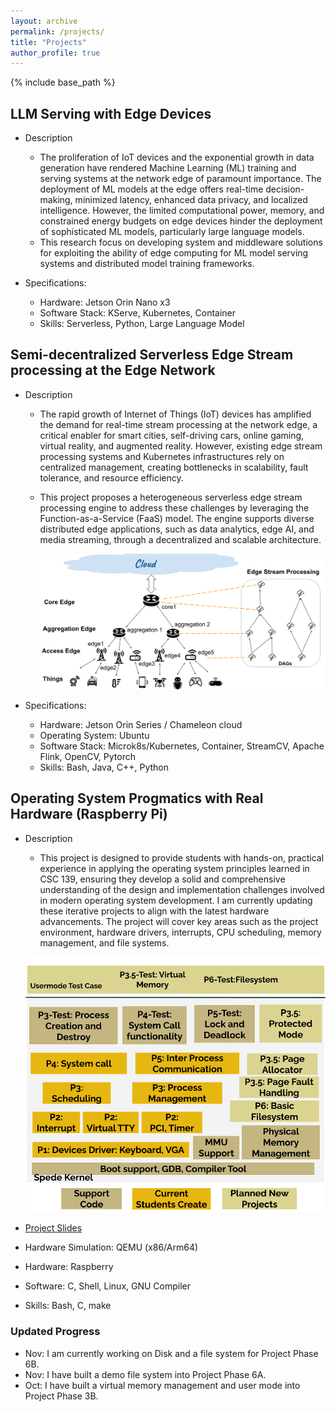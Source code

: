 ```yaml
---
layout: archive
permalink: /projects/
title: "Projects"
author_profile: true
---
```


{% include base_path %}

## LLM Serving with Edge Devices
  * Description
    - The proliferation of IoT devices and the exponential growth in data generation have rendered Machine Learning (ML) training and serving systems at the network edge of paramount importance. The deployment of ML models at the edge offers real-time decision-making, minimized latency, enhanced data privacy, and localized intelligence. However, the limited computational power, memory, and constrained energy budgets on edge devices hinder the deployment of sophisticated ML models, particularly large language models.
    - This research focus on developing system and middleware solutions for exploiting the ability of edge computing for ML model serving systems and distributed model training frameworks.

  * Specifications:
    * Hardware: Jetson Orin Nano x3 
    * Software Stack: KServe, Kubernetes, Container
    * Skills: Serverless, Python, Large Language Model

## Semi-decentralized Serverless Edge Stream processing at the Edge Network
  * Description
    - The rapid growth of Internet of Things (IoT) devices has amplified the demand for real-time stream processing at the network edge, a critical enabler for smart cities, self-driving cars, online gaming, virtual reality, and augmented reality. However, existing edge stream processing systems and Kubernetes infrastructures rely on centralized management, creating bottlenecks in scalability, fault tolerance, and resource efficiency.
    - This project proposes a heterogeneous serverless edge stream processing engine to address these challenges by leveraging the Function-as-a-Service (FaaS) model. The engine supports diverse distributed edge applications, such as data analytics, edge AI, and media streaming, through a decentralized and scalable architecture.

      ![image info](../images/IoT.png)

  * Specifications:
    * Hardware: Jetson Orin Series / Chameleon cloud
    * Operating System: Ubuntu
    * Software Stack: Microk8s/Kubernetes, Container, StreamCV, Apache Flink, OpenCV, Pytorch
    * Skills: Bash, Java, C++, Python

## Operating System Progmatics with Real Hardware (Raspberry Pi)
  * Description
    - This project is designed to provide students with hands-on, practical experience in applying the operating system principles learned in CSC 139, ensuring they develop a solid and comprehensive understanding of the design and implementation challenges involved in modern operating system development. I am currently updating these iterative projects to align with the latest hardware advancements. The project will cover key areas such as the project environment, hardware drivers, interrupts, CPU scheduling, memory management, and file systems.

  	![image info](../images/159-CurrentProject-new.png)

  * [Project Slides](https://drive.google.com/file/d/1u6thlczTnHqV7ajLgfDGRxd-Jdrdz8lb/view?usp=sharing)
  * Hardware Simulation: QEMU (x86/Arm64)
  * Hardware: Raspberry
  * Software: C, Shell, Linux, GNU Compiler
  * Skills: Bash, C, make
### Updated Progress 
  * Nov: I am currently working on Disk and a file system for Project Phase 6B.
  * Nov: I have built a demo file system into Project Phase 6A.
  * Oct: I have built a virtual memory management and user mode into Project Phase 3B.

